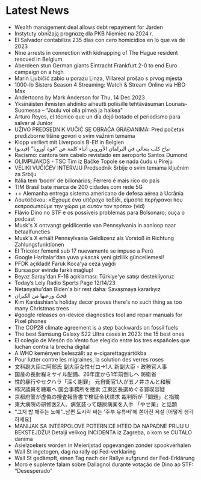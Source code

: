 # Latest News
-  Wealth management deal allows debt repayment for Jarden
-  Instytuty obniżają prognozę dla PKB Niemiec na 2024 r.
-  El Salvador contabiliza 235 días con cero homicidios en lo que va de 2023
-  Nine arrests in connection with kidnapping of The Hague resident rescued in Belgium
-  Aberdeen stun German giants Eintracht Frankfurt 2-0 to end Euro campaign on a high
-  Marin Ljubičić zabio u porazu Linza, Villareal prošao s prvog mjesta
-  1000-lb Sisters Season 4 Streaming: Watch & Stream Online via HBO Max
-  Andertoons by Mark Anderson for Thu, 14 Dec 2023
-  Yksinäisten ihmisten ahdinko aiheutti poliisille tehtäväsuman Lounais-Suomessa – "Joulu voi olla pimeä ja haikea"
-  Arturo Reyes, el técnico que un día dejó botado el periodismo para salvar al Junior
-  UŽIVO PREDSEDNIK VUČIĆ SE OBRAĆA GRAĐANIMA: Pred početak predizborne tišine govori o svim važnim temama
-  Klopp verliert mit Liverpools B-Elf in Belgien
-  نباح كلب يتعالى في البرلمان الأوروبي أثناء كلمة عن “قوة أوروبا” (فيديو)
-  Racismo: cantora tem cabelo revistado em aeroporto Santos Dumond
-  OLIMPIJAKOS - TSC Tim iz Bačke Topole se nada čudu u Pireju
-  VELIKI VUČIĆEV INTERVJU Predsednik Srbije o svim temama ključnim za Srbiju
-  Itália tem ‘boom’ de bilionários; Ferrero é mais rico do país
-  TIM Brasil bate marca de 200 cidades com rede 5G
-  ++ Alemanha entrega sistema americano de defesa aérea à Ucrânia
-  Λουτσέσκου: «Έχουμε ένα υπέροχο ταξίδι, είμαστε περήφανοι που εκπροσωπούμε την χώρα με αυτόν τον τρόπο» (vid)
-  Flávio Dino no STF e os possíveis problemas para Bolsonaro; ouça o podcast
-  Musk's X ontvangt geldlicentie van Pennsylvania in aanloop naar betaalfuncties
-  Musk's X erhält Pennsylvania Geldlizenz als Vorstoß in Richtung Zahlungsfunktionen
-  El Tricolor femenil sub 17 nuevamente se impuso a Perú
-  Google Haritalar’dan yuva yıkacak yeni gizlilik güncellemesi!
-  PFDK açıkladı! Faruk Koca'ya ceza yağdı
-  Bursaspor evinde farklı mağlup!
-  Beyaz Saray'dan F-16 açıklaması: Türkiye'ye satışı destekliyoruz
-  Today’s Lely Radio Sports Page 12/14/23
-  Netanyahu'dan Biden'a bir rest daha: Savaşmaya kararlıyız
-  قَحتٌ ورعبها من الكيزان
-  Kim Kardashian's holiday decor proves there's no such thing as too many Christmas trees
-  #google releases on-device diagnostics tool and repair manuals for Pixel phones
-  The COP28 climate agreement is a step backwards on fossil fuels
-  The best Samsung Galaxy S22 Ultra cases in 2023: the 15 best ones
-  El colegio de Mesón do Vento fue elegido entre los tres españoles que luchan contra la brecha digital
-  A WHO keményen beleszállt az e-cigarettagyártókba
-  Pour lutter contre les migraines, la solution des verres roses
-  文科副大臣に阿部氏 副大臣女性ゼロ→1人 新副大臣・政務官人事
-  国産の長射程ミサイル配備、26年度から1年前倒しへ 防衛省
-  性的暴行やセクハラ「深く謝罪」 元自衛官1人が五ノ井さんと和解
-  柿沢議員を聴取へ 国会事務所を捜索 江東区長選めぐる買収容疑
-  京都府警が虚偽の捜査報告書で検証令状請求 裁判所が「問題」と指摘
-  東大病院の研修医2人、病気装って糖尿病薬を入手 「やせ薬」と話題
-  "그저 밥 해주는 노예"..남편 도시락 싸는 '주부 유튜버'에 쏟아진 욕설 [어떻게 생각하세요]
-  MANIJAK SA INTERPOLOVE POTERNICE HTEO DA NAPADNE PRIJU U BEKSTEJDŽU! Detalji velikog INCIDENTA iz Zagreba, o kom se ĆUTALO danima
-  Asielzoekers worden in Meierijstad opgevangen zonder spookverhalen
-  Wall St ingetogen, dag na rally op Fed-verklaring
-  Wall St gedämpft, einen Tag nach der Rallye aufgrund der Fed-Erklärung
-  Moro e suplente falam sobre Dallagnol durante votação de Dino ao STF: “Desesperado”
